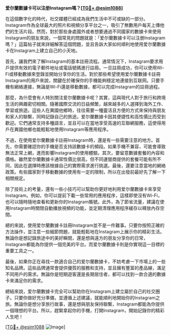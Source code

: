 **爱尔蘭數據卡可以注册Instagram嗎？[[TG💪+ @esim1088](https://t.me/s/esim1088)]**

在這個數字化的時代，社交媒體已經成為我們生活中不可或缺的一部分。Instagram作為全球最大的照片和視頻分享平台之一，吸引了無數用戶每天上傳他們的生活片段。然而，對於那些身處國外或者想要通過不同國家的數據卡來使用Instagram的朋友來說，一個常見的問題就是：「爱尔蘭數據卡可以注册Instagram嗎？」這篇帖子就來詳細解答這個問題，並且告訴大家如何順利地使用爱尔蘭數據卡在Instagram上建立自己的小天地。

首先，讓我們來了解Instagram的基本註冊流程。通常情況下，Instagram要求用戶提供有效的電子郵件地址或電話號碼進行註冊。一旦註冊成功，你可以使用Wi-Fi或移動數據來登錄並開始分享你的生活。對於那些希望使用爱尔蘭數據卡註冊Instagram的用戶來說，關鍵在於確保你的手機能夠穩定地連接到互联网。只要手機有網絡連接，無論是Wi-Fi還是移動數據，都可以完成Instagram的註冊過程。

那麼，為什麼會有人特別關注爱尔蘭數據卡呢？其實，這與現代人對于旅行和跨境生活的興趣密切相關。隨著國際交流的日益頻繁，越來越多的人選擇到海外工作、學習或旅遊。這些人在異國他鄉時，往往需要一種靈活且方便的方式來保持與朋友和家人的聯繫，同時記錄自己的旅途。爱尔蘭數據卡因其便捷性和高性價比而受到歡迎。它們通常支持多種語言，並且可以在當地享受高速的互聯網服務，這使得用戶在異國他鄉也能輕鬆地使用Instagram等應用程序。

不過，在使用爱尔蘭數據卡註冊Instagram時，還是有一些需要注意的地方。首先，你需要確認你的手機是否支持該數據卡的頻段。如果手機不兼容，可能會導致無法正常上網，進而影響Instagram的使用體驗。其次，要留意數據套餐的內容和價格。雖然爱尔蘭數據卡通常性價比很高，但不同運營商提供的套餐可能有所不同，因此在選擇時應該根據自己的實際需求進行挑選。最後，還要注意當地的網絡政策。有些國家對于移動數據的使用有一定的限制，所以在出發前最好先了解一下相關規定。

除了技術上的考量，還有一些小技巧可以幫助你更好地利用爱尔蘭數據卡來享受Instagram。例如，你可以提前下載一些常用的應用程序，這樣即使沒有Wi-Fi，也可以隨時隨地查看和更新你的Instagram賬號。此外，為了節省流量，建議在使用Instagram時關閉自動播放視頻的功能，並定期清理應用程序緩存以釋放內存空間。

總的來說，使用爱尔蘭數據卡註冊Instagram並不是一件難事。只要你按照正確的方法操作，並注意一些細節問題，就能輕鬆地在Instagram上展示你的精彩生活。無論你是想記錄旅途中的美好瞬間，還是想與遠方的朋友分享你的日常，Instagram都能為你提供一個完美的平台。而爱尔蘭數據卡則是你實現這一目標的重要工具之一。

最後，如果你正在尋找一款適合自己的爱尔蘭數據卡，不妨考慮一下市場上的一些知名品牌。這些品牌通常會提供優質的服務和支持，並且擁有豐富的產品線，滿足不同用戶的需求。無論你是短期遊客還是長期居住者，都可以找到一款合適的數據卡來滿足你的需求。

總結來說，爱尔蘭數據卡完全可以幫助你在Instagram上建立屬於自己的社交圈子。只要你做好充分準備，並遵循上述建議，就能順利地開始你的Instagram之旅。無論你是想分享旅行故事，還是想與朋友保持聯繫，Instagram都能為你提供一個理想的平台。所以，趕緊拿起你的手機，打開Instagram，開始記錄你的精彩人生吧！

[[TG💪+ @esim1088](https://t.me/s/esim1088) ![Image](https://i.postimg.cc/4NQfJmqS/Snipaste-2025-05-13-00-14-12.png)]
